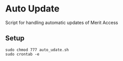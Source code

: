 # Auto Update
Script for handling automatic updates of Merit Access

## Setup
```
sudo chmod 777 auto_udate.sh
sudo crontab -e
```
